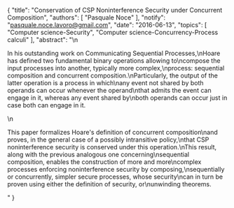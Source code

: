 {
    "title": "Conservation of CSP Noninterference Security under Concurrent Composition",
    "authors": [
        "Pasquale Noce"
    ],
    "notify": "pasquale.noce.lavoro@gmail.com",
    "date": "2016-06-13",
    "topics": [
        "Computer science-Security",
        "Computer science-Concurrency-Process calculi"
    ],
    "abstract": "\n<p>In his outstanding work on Communicating Sequential Processes,\nHoare has defined two fundamental binary operations allowing to\ncompose the input processes into another, typically more complex,\nprocess: sequential composition and concurrent composition.\nParticularly, the output of the latter operation is a process in which\nany event not shared by both operands can occur whenever the operand\nthat admits the event can engage in it, whereas any event shared by\nboth operands can occur just in case both can engage in it.</p>\n<p>This paper formalizes Hoare's definition of concurrent composition\nand proves, in the general case of a possibly intransitive policy,\nthat CSP noninterference security is conserved under this operation.\nThis result, along with the previous analogous one concerning\nsequential composition, enables the construction of more and more\ncomplex processes enforcing noninterference security by composing,\nsequentially or concurrently, simpler secure processes, whose security\ncan in turn be proven using either the definition of security, or\nunwinding theorems.</p>"
}